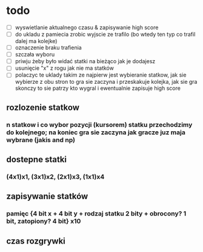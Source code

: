 # todo 
- [ ] wyswietlanie aktualnego czasu & zapisywanie high score
- [ ] do ukladu z pamiecia zrobic wyjscie ze trafilo (bo wtedy ten typ co trafil dalej ma kolejke)
- [ ] oznaczenie braku trafienia
- [ ] szczała wyboru 
- [ ] priwju żeby było widać statki na bieżąco jak je dodajesz
- [ ] usunięcie "x" z rogu jak nie ma statków 
- [ ] polaczyc te uklady takim ze najpierw jest wybieranie statkow, jak sie wybierze z obu stron to gra sie zaczyna i przeskakuje kolejka, jak sie gra skonczy to sie patrzy kto wygral i ewentualnie zapisuje high score

## rozlozenie statkow
### n statkow i co wybor pozycji (kursorem) statku przechodzimy do kolejnego; na koniec gra sie zaczyna jak gracze juz maja wybrane (jakis and np)

## dostepne statki
### (4x1)x1, (3x1)x2, (2x1)x3, (1x1)x4

## zapisywanie statków
### pamięc {4 bit x + 4 bit y + rodzaj statku 2 bity + obrocony? 1 bit, zatopiony? 4 bit} x10

## czas rozgrywki
